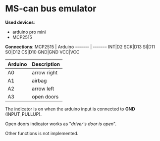 # MS-can bus emulator

**Used devices**:
- arduino pro mini
- MCP2515

**Connections**:
MCP2515 | Arduino
------- | -------
INT|D2
SCK|D13
SI|D11
SO|D12
CS|D10
GND|GND
VCC|VCC

Arduino | Description
------- | -------
A0 | arrow right
A1 | airbag
A2 | arrow left
A3 | open doors

The indicator is on when the arduino input is connected to **GND** (INPUT_PULLUP). 

Open doors indicator works as "_driver's door is open_".

Other functions is not implemented.
